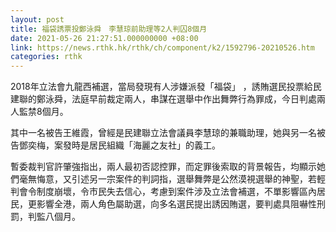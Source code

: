 ```yaml
---
layout: post
title: 福袋誘票投鄭泳舜　李慧琼前助理等2人判囚8個月
date: 2021-05-26 21:27:51.000000000 +08:00
link: https://news.rthk.hk/rthk/ch/component/k2/1592796-20210526.htm
categories: rthk
---
```


2018年立法會九龍西補選，當局發現有人涉嫌派發「福袋」 ，誘賄選民投票給民建聯的鄭泳舜，法庭早前裁定兩人，串謀在選舉中作出舞弊行為罪成，今日判處兩人監禁8個月。

其中一名被告王維霞，曾經是民建聯立法會議員李慧琼的兼職助理，她與另一名被告鄧奕梅，案發時是居民組織「海麗之友社」的義工。

暫委裁判官許肇強指出，兩人最初否認控罪，而定罪後索取的背景報告，均顯示她們毫無悔意，又引述另一宗案件的判詞指，選舉舞弊是公然漠視選舉的神聖，若輕判會令制度崩壞，令市民失去信心，考慮到案件涉及立法會補選，不單影響區內居民，更影響全港，兩人角色屬助選，向多名選民提出誘因賄選，要判處具阻嚇性刑罰，判監八個月。
